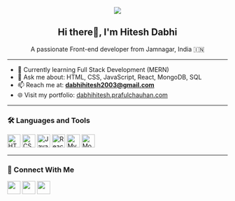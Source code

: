<!-- HITESH contribution typing and snake animation -->
<p align="center">
  <img src="https://readme-typing-svg.demolab.com/?lines=Hi+👋,+I'm+Hitesh+Dabhi;Front-End+Web+Developer;React+Enthusiast;Tech+Lover&center=true&width=500&height=50" />
</p>

<h2 align="center">Hi there👋, I'm Hitesh Dabhi</h2>

<p align="center">A passionate Front-end developer from Jamnagar, India 🇮🇳</p>

---

- 🌱 Currently learning Full Stack Development (MERN)
- 💬 Ask me about: HTML, CSS, JavaScript, React, MongoDB, SQL
- 📫 Reach me at: **dabhihitesh2003@gmail.com**
- 🌐 Visit my portfolio: [dabhihitesh.prafulchauhan.com](https://dabhihitesh.prafulchauhan.com)

---

### 🛠️ Languages and Tools

<p align="left">
  <img src="https://cdn.jsdelivr.net/gh/devicons/devicon/icons/html5/html5-original.svg" height="30" alt="HTML5"/>
  <img src="https://cdn.jsdelivr.net/gh/devicons/devicon/icons/css3/css3-original.svg" height="30" alt="CSS3"/>
  <img src="https://cdn.jsdelivr.net/gh/devicons/devicon/icons/javascript/javascript-original.svg" height="30" alt="JavaScript"/>
  <img src="https://cdn.jsdelivr.net/gh/devicons/devicon/icons/react/react-original.svg" height="30" alt="React"/>
  <img src="https://cdn.jsdelivr.net/gh/devicons/devicon/icons/mysql/mysql-original.svg" height="30" alt="MySQL"/>
  <img src="https://cdn.jsdelivr.net/gh/devicons/devicon/icons/mongodb/mongodb-original.svg" height="30" alt="MongoDB"/>
</p>

---


### 🔗 Connect With Me

<p align="left">
  <a href="https://www.linkedin.com/in/dabhi-hitesh-916255194/" target="_blank"><img src="https://cdn-icons-png.flaticon.com/512/174/174857.png" height="30" /></a>
  <a href="mailto:dabhihitesh2003@gmail.com"><img src="https://cdn-icons-png.flaticon.com/512/732/732200.png" height="30" /></a>
  <a href="https://dabhihitesh.prafulchauhan.com" target="_blank"><img src="https://cdn-icons-png.flaticon.com/512/841/841364.png" height="30" /></a>
</p>
